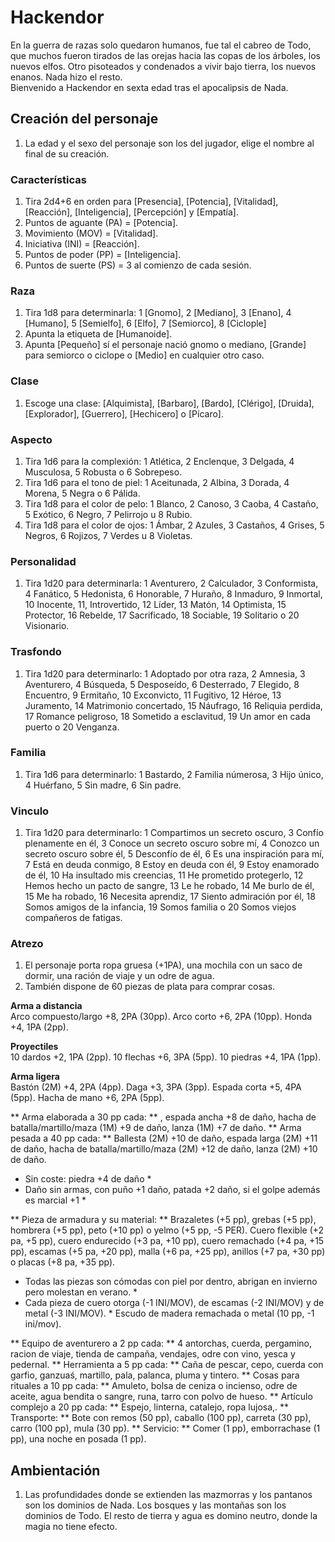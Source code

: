 
# Hackendor
En la guerra de razas solo quedaron humanos, fue tal el cabreo de Todo, que muchos fueron tirados de las orejas hacia las copas de los árboles, los nuevos elfos. Otro pisoteados y condenados a vivir bajo tierra, los nuevos enanos. Nada hizo el resto.  
Bienvenido a Hackendor en sexta edad tras el apocalipsis de Nada.

## Creación del personaje
1. La edad y el sexo del personaje son los del jugador, elige el nombre al final de su creación. 

### Características
1. Tira 2d4+6 en orden para [Presencia], [Potencia], [Vitalidad], [Reacción], [Inteligencia], [Percepción] y [Empatía].
1. Puntos de aguante (PA) = [Potencia].
1. Movimiento (MOV) = [Vitalidad].
1. Iniciativa (INI) = [Reacción].
1. Puntos de poder (PP) = [Inteligencia].
1. Puntos de suerte (PS) = 3 al comienzo de cada sesión.

### Raza
1. Tira 1d8 para determinarla: 1 [Gnomo], 2 [Mediano], 3 [Enano], 4 [Humano], 5 [Semielfo], 6 [Elfo], 7 [Semiorco], 8 [Ciclople]
1. Apunta la etiqueta de [Humanoide].
1. Apunta [Pequeño] sí el personaje nació gnomo o mediano, [Grande] para semiorco o ciclope o [Medio] en cualquier otro caso.

### Clase
1. Escoge una clase: [Alquimista], [Barbaro], [Bardo], [Clérigo], [Druida], [Explorador], [Guerrero], [Hechicero] o [Pícaro].

### Aspecto
1. Tira 1d6 para la complexión: 1 Atlética, 2 Enclenque, 3 Delgada, 4 Musculosa, 5 Robusta o 6 Sobrepeso.
1. Tira 1d6 para el tono de piel: 1 Aceitunada, 2 Albina, 3 Dorada, 4 Morena, 5 Negra o 6 Pálida.
1. Tira 1d8 para el color de pelo: 1 Blanco, 2 Canoso, 3 Caoba, 4 Castaño, 5 Exótico, 6 Negro, 7 Pelirrojo u 8 Rubio.
1. Tira 1d8 para el color de ojos: 1 Ámbar, 2 Azules, 3 Castaños, 4 Grises, 5 Negros, 6 Rojizos, 7 Verdes u 8 Violetas.

### Personalidad
1. Tira 1d20 para determinarla: 1 Aventurero, 2 Calculador, 3 Conformista, 4 Fanático, 5 Hedonista, 6 Honorable, 7 Huraño, 8 Inmaduro, 9 Inmortal, 10 Inocente, 11, Introvertido, 12 Líder, 13 Matón, 14 Optimista, 15 Protector, 16 Rebelde, 17 Sacrificado, 18 Sociable, 19 Solitario o 20 Visionario.

### Trasfondo
1. Tira 1d20 para determinarlo: 1 Adoptado por otra raza, 2 Amnesia, 3 Aventurero, 4 Búsqueda, 5 Desposeído, 6 Desterrado, 7 Elegido, 8 Encuentro, 9 Ermitaño, 10 Exconvicto, 11 Fugitivo, 12 Héroe, 13 Juramento, 14 Matrimonio concertado, 15 Náufrago, 16 Reliquia perdida, 17 Romance peligroso, 18 Sometido a esclavitud, 19 Un amor en cada puerto o 20 Venganza.<columna>

### Familia
1. Tira 1d6 para determinarlo: 1 Bastardo, 2 Familia númerosa, 3 Hijo único, 4 Huérfano, 5 Sin madre, 6 Sin padre.

### Vinculo
1. Tira 1d20 para determinarlo: 1 Compartimos un secreto oscuro, 3 Confío plenamente en él, 3 Conoce un secreto oscuro sobre mí, 4 Conozco un secreto oscuro sobre él, 5 Desconfío de él, 6 Es una inspiración para mí, 7 Está en deuda conmigo, 8 Estoy en deuda con él, 9 Estoy enamorado de él, 10 Ha insultado mis creencias, 11 He prometido protegerlo, 12 Hemos hecho un pacto de sangre, 13 Le he robado, 14 Me burlo de él, 15 Me ha robado, 16 Necesita aprendiz, 17 Siento admiración por él, 18 Somos amigos de la infancia, 19 Somos familia o 20 Somos viejos compañeros de fatigas.

### Atrezo
1. El personaje porta ropa gruesa (+1PA), una mochila con un saco de dormir, una ración de viaje y un odre de agua.
1. También dispone de 60 piezas de plata para comprar cosas.

**Arma a distancia**  
Arco compuesto/largo +8, 2PA (30pp). Arco corto +6, 2PA (10pp). Honda +4, 1PA (2pp).

**Proyectiles**  
10 dardos +2, 1PA (2pp). 10 flechas +6, 3PA (5pp). 10 piedras +4, 1PA (1pp).

**Arma ligera**  
Bastón (2M) +4, 2PA (4pp). Daga +3, 3PA (3pp). Espada corta +5, 4PA (5pp). Hacha de mano +6, 2PA (5pp).


** Arma elaborada a 30 pp cada: **
, espada ancha +8 de daño, hacha de batalla/martillo/maza (1M) +9 de daño, lanza (1M) +7 de daño.
** Arma pesada a 40 pp cada: **
Ballesta (2M) +10 de daño, espada larga (2M) +11 de daño, hacha de batalla/martillo/maza (2M) +12 de daño, lanza (2M) +10 de daño.
* Sin coste: piedra +4 de daño *
* Daño sin armas, con puño +1 daño, patada +2 daño, si el golpe además es marcial +1 *

** Pieza de armadura y su material: **
Brazaletes (+5 pp), grebas (+5 pp), hombrera (+5 pp), peto (+10 pp) o yelmo (+5 pp, -5 PER).
Cuero flexible (+2 pa, +5 pp), cuero endurecido (+3 pa, +10 pp), cuero remachado (+4 pa, +15 pp), escamas (+5 pa, +20 pp), malla (+6 pa, +25 pp), anillos (+7 pa, +30 pp) o placas (+8 pa, +35 pp).
* Todas las piezas son cómodas con piel por dentro, abrigan en invierno pero molestan en verano. *  
* Cada pieza de cuero otorga (-1 INI/MOV), de escamas (-2 INI/MOV) y de metal (-3 INI/MOV). *
Escudo de madera remachada o metal (10 pp, -1 ini/mov).

** Equipo de aventurero a 2 pp cada: **
4 antorchas, cuerda, pergamino, racion de viaje, tienda de campaña, vendajes, odre con vino, yesca y pedernal.
** Herramienta a 5 pp cada: **
Caña de pescar, cepo, cuerda con garfio, ganzuaś, martillo, pala, palanca, pluma y tintero.
** Cosas para rituales a 10 pp cada: **
Amuleto, bolsa de ceniza o incienso, odre de aceite, agua bendita o sangre, runa, tarro con polvo de hueso.
** Artículo complejo a 20 pp cada: **
Espejo, linterna, catalejo, ropa lujosa,.
** Transporte: **
Bote con remos (50 pp), caballo (100 pp), carreta (30 pp), carro (100 pp), mula (30 pp).
** Servicio: **
Comer (1 pp), emborrachase (1 pp), una noche en posada (1 pp).

## Ambientación 
1. Las profundidades donde se extienden las mazmorras y los pantanos son los dominios de Nada. Los bosques y las montañas son los dominios de Todo. El resto de tierra y agua es domino neutro, donde la magia no tiene efecto.
